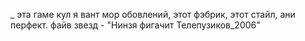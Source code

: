 ﻿_
эта гаме кул я вант мор обовлений, этот фэбрик, этот стайл, ани перфект. файв звезд
                                                 - "Нинзя фигачит Телепузиков_2006"